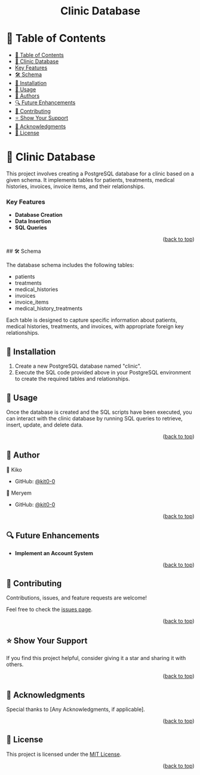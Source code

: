 <div align="center">

  <h1><b>Clinic Database</b></h1>

</div>

<!-- TABLE OF CONTENTS -->

# 📗 Table of Contents

  - [📗 Table of Contents](#-table-of-contents)
  - [📖 Clinic Database](#-clinic-database-)
  - [Key Features](#-key-features)
  - [🛠 Schema](#-schema)
  - [🔧 Installation](#-installation)
  - [🚀 Usage](#-usage)
  - [👥 Authors](#-authors)
  - [🔍 Future Enhancements](#-future-enhancements)
  - [🤝 Contributing](#-contributing)
  - [⭐️ Show Your Support](#️-show-your-support)
  - [🙏 Acknowledgments](#-acknowledgments)
  - [📝 License](#-license)


<!-- PROJECT DESCRIPTION -->

# 📖 Clinic Database <a name="about-project"></a>

This project involves creating a PostgreSQL database for a clinic based on a given schema. It implements tables for patients, treatments, medical histories, invoices, invoice items, and their relationships.


  <!-- Features -->

### Key Features <a name="key-features"></a>

- **Database Creation**
- **Data Insertion**
- **SQL Queries**

<p align="right">(<a href="#readme-top">back to top</a>)</p>
## 🛠 Schema <a name="schema"></a>

The database schema includes the following tables:

- patients
- treatments
- medical_histories
- invoices
- invoice_items
- medical_history_treatments

Each table is designed to capture specific information about patients, medical histories, treatments, and invoices, with appropriate foreign key relationships.

<!-- INSTALLATION -->

## 🔧 Installation

1. Create a new PostgreSQL database named "clinic".
2. Execute the SQL code provided above in your PostgreSQL environment to create the required tables and relationships.

<!-- USAGE -->

## 🚀 Usage

Once the database is created and the SQL scripts have been executed, you can interact with the clinic database by running SQL queries to retrieve, insert, update, and delete data.

<p align="right">(<a href="#readme-top">back to top</a>)</p>

<!-- AUTHORS -->

## 👥 Author <a name="author"></a>

👤 Kiko

- GitHub: [@kit0-0](https://github.com/kit0-0)

👤 Meryem

- GitHub: [@kit0-0](https://github.com/meryemsanem)

<p align="right">(<a href="#readme-top">back to top</a>)</p>

<!-- FUTURE ENHANCEMENTS -->

## 🔍 Future Enhancements <a name="future-enhancements"></a>

- **Implement an Account System**

<p align="right">(<a href="#readme-top">back to top</a>)</p>

<!-- CONTRIBUTING -->

## 🤝 Contributing <a name="contributing"></a>

Contributions, issues, and feature requests are welcome!

Feel free to check the [issues page](https://github.com/kit0-0/vet-clinic/issues).

<p align="right">(<a href="#readme-top">back to top</a>)</p>

<!-- SHOW YOUR SUPPORT -->

## ⭐️ Show Your Support <a name="show-your-support"></a>

If you find this project helpful, consider giving it a star and sharing it with others.

<p align="right">(<a href="#readme-top">back to top</a>)</p>

<!-- ACKNOWLEDGMENTS -->

## 🙏 Acknowledgments <a name="acknowledgments"></a>

Special thanks to [Any Acknowledgments, if applicable].

<p align="right">(<a href="#readme-top">back to top</a>)</p>

<!-- LICENSE -->

## 📝 License <a name="license"></a>

This project is licensed under the [MIT License](./LICENSE).

<p align="right">(<a href="#readme-top">back to top</a>)</p>
